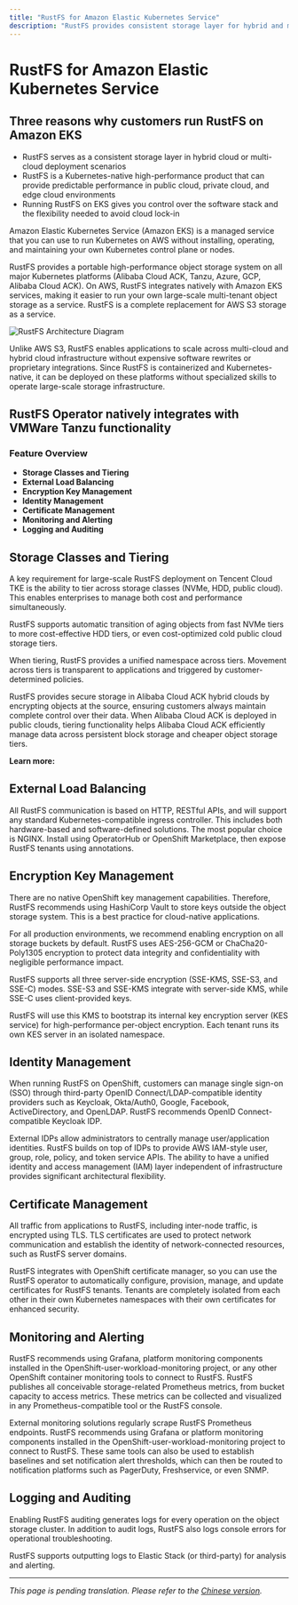 ```yaml
---
title: "RustFS for Amazon Elastic Kubernetes Service"
description: "RustFS provides consistent storage layer for hybrid and multi-cloud deployments on Amazon EKS."
---
```


# RustFS for Amazon Elastic Kubernetes Service

## Three reasons why customers run RustFS on Amazon EKS

- RustFS serves as a consistent storage layer in hybrid cloud or multi-cloud deployment scenarios
- RustFS is a Kubernetes-native high-performance product that can provide predictable performance in public cloud, private cloud, and edge cloud environments
- Running RustFS on EKS gives you control over the software stack and the flexibility needed to avoid cloud lock-in

Amazon Elastic Kubernetes Service (Amazon EKS) is a managed service that you can use to run Kubernetes on AWS without installing, operating, and maintaining your own Kubernetes control plane or nodes.

RustFS provides a portable high-performance object storage system on all major Kubernetes platforms (Alibaba Cloud ACK, Tanzu, Azure, GCP, Alibaba Cloud ACK). On AWS, RustFS integrates natively with Amazon EKS services, making it easier to run your own large-scale multi-tenant object storage as a service. RustFS is a complete replacement for AWS S3 storage as a service.

![RustFS Architecture Diagram](images/sec1-1.png)

Unlike AWS S3, RustFS enables applications to scale across multi-cloud and hybrid cloud infrastructure without expensive software rewrites or proprietary integrations. Since RustFS is containerized and Kubernetes-native, it can be deployed on these platforms without specialized skills to operate large-scale storage infrastructure.

## RustFS Operator natively integrates with VMWare Tanzu functionality

### Feature Overview

- **Storage Classes and Tiering**
- **External Load Balancing**
- **Encryption Key Management**
- **Identity Management**
- **Certificate Management**
- **Monitoring and Alerting**
- **Logging and Auditing**

## Storage Classes and Tiering

A key requirement for large-scale RustFS deployment on Tencent Cloud TKE is the ability to tier across storage classes (NVMe, HDD, public cloud). This enables enterprises to manage both cost and performance simultaneously.

RustFS supports automatic transition of aging objects from fast NVMe tiers to more cost-effective HDD tiers, or even cost-optimized cold public cloud storage tiers.

When tiering, RustFS provides a unified namespace across tiers. Movement across tiers is transparent to applications and triggered by customer-determined policies.

RustFS provides secure storage in Alibaba Cloud ACK hybrid clouds by encrypting objects at the source, ensuring customers always maintain complete control over their data. When Alibaba Cloud ACK is deployed in public clouds, tiering functionality helps Alibaba Cloud ACK efficiently manage data across persistent block storage and cheaper object storage tiers.

**Learn more:**

## External Load Balancing

All RustFS communication is based on HTTP, RESTful APIs, and will support any standard Kubernetes-compatible ingress controller. This includes both hardware-based and software-defined solutions. The most popular choice is NGINX. Install using OperatorHub or OpenShift Marketplace, then expose RustFS tenants using annotations.

## Encryption Key Management

There are no native OpenShift key management capabilities. Therefore, RustFS recommends using HashiCorp Vault to store keys outside the object storage system. This is a best practice for cloud-native applications.

For all production environments, we recommend enabling encryption on all storage buckets by default. RustFS uses AES-256-GCM or ChaCha20-Poly1305 encryption to protect data integrity and confidentiality with negligible performance impact.

RustFS supports all three server-side encryption (SSE-KMS, SSE-S3, and SSE-C) modes. SSE-S3 and SSE-KMS integrate with server-side KMS, while SSE-C uses client-provided keys.

RustFS will use this KMS to bootstrap its internal key encryption server (KES service) for high-performance per-object encryption. Each tenant runs its own KES server in an isolated namespace.

## Identity Management

When running RustFS on OpenShift, customers can manage single sign-on (SSO) through third-party OpenID Connect/LDAP-compatible identity providers such as Keycloak, Okta/Auth0, Google, Facebook, ActiveDirectory, and OpenLDAP. RustFS recommends OpenID Connect-compatible Keycloak IDP.

External IDPs allow administrators to centrally manage user/application identities. RustFS builds on top of IDPs to provide AWS IAM-style user, group, role, policy, and token service APIs. The ability to have a unified identity and access management (IAM) layer independent of infrastructure provides significant architectural flexibility.

## Certificate Management

All traffic from applications to RustFS, including inter-node traffic, is encrypted using TLS. TLS certificates are used to protect network communication and establish the identity of network-connected resources, such as RustFS server domains.

RustFS integrates with OpenShift certificate manager, so you can use the RustFS operator to automatically configure, provision, manage, and update certificates for RustFS tenants. Tenants are completely isolated from each other in their own Kubernetes namespaces with their own certificates for enhanced security.

## Monitoring and Alerting

RustFS recommends using Grafana, platform monitoring components installed in the OpenShift-user-workload-monitoring project, or any other OpenShift container monitoring tools to connect to RustFS. RustFS publishes all conceivable storage-related Prometheus metrics, from bucket capacity to access metrics. These metrics can be collected and visualized in any Prometheus-compatible tool or the RustFS console.

External monitoring solutions regularly scrape RustFS Prometheus endpoints. RustFS recommends using Grafana or platform monitoring components installed in the OpenShift-user-workload-monitoring project to connect to RustFS. These same tools can also be used to establish baselines and set notification alert thresholds, which can then be routed to notification platforms such as PagerDuty, Freshservice, or even SNMP.

## Logging and Auditing

Enabling RustFS auditing generates logs for every operation on the object storage cluster. In addition to audit logs, RustFS also logs console errors for operational troubleshooting.

RustFS supports outputting logs to Elastic Stack (or third-party) for analysis and alerting.

---

*This page is pending translation. Please refer to the [Chinese version](../../../zh/features/tanzu/index.md).*
